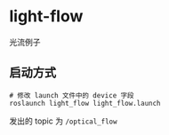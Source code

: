 # light-flow
光流例子

## 启动方式

```
# 修改 launch 文件中的 device 字段
roslaunch light_flow light_flow.launch
```

发出的 topic 为 ```/optical_flow```